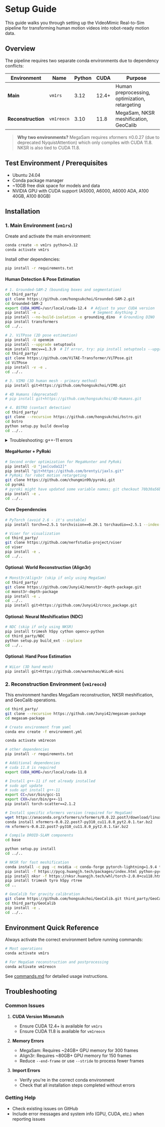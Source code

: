 # Setup Guide

This guide walks you through setting up the VideoMimic Real-to-Sim pipeline for transforming human motion videos into robot-ready motion data.

## Overview

The pipeline requires two separate conda environments due to dependency conflicts:

| Environment | Name | Python | CUDA | Purpose |
|------------|------|--------|------|---------|
| **Main** | `vm1rs` | 3.12 | 12.4+ | Human preprocessing, optimization, retargeting |
| **Reconstruction** | `vm1reocn` | 3.10 | 11.8 | MegaSam, NKSR meshification, GeoCalib |

> **Why two environments?** MegaSam requires xformers ≤0.0.27 (due to deprecated NyquistAttention) which only compiles with CUDA 11.8. NKSR is also tied to CUDA 11.8.

## Test Environment / Prerequisites

- Ubuntu 24.04
- Conda package manager
- ~10GB free disk space for models and data
- NVIDIA GPU with CUDA support (A5000, A6000, A6000 ADA, A100 40GB, A100 80GB)

## Installation

### 1. Main Environment (`vm1rs`)

Create and activate the main environment:

```bash
conda create -n vm1rs python=3.12
conda activate vm1rs
```

Install other dependencies:

```bash
pip install -r requirements.txt
```

#### Human Detection & Pose Estimation

```bash
# 1. Grounded-SAM-2 (bounding boxes and segmentation)
cd third_party/
git clone https://github.com/hongsukchoi/Grounded-SAM-2.git
cd Grounded-SAM-2
export CUDA_HOME=/usr/local/cuda-12.4  # Adjust to your CUDA version
pip install -e .                        # Segment Anything 2
pip install --no-build-isolation -e grounding_dino  # Grounding DINO
pip install transformers
cd ../..

# 2. ViTPose (2D pose estimation)
pip install -U openmim
pip install --upgrade setuptools
mim install mmcv==1.3.9  # If error, try: pip install setuptools --upgrade
cd third_party/
git clone https://github.com/ViTAE-Transformer/ViTPose.git
cd ViTPose
pip install -v -e .
cd ../..

# 3. VIMO (3D human mesh - primary method)
pip install git+https://github.com/hongsukchoi/VIMO.git

# 4D Humans (deprecated)
# pip install git+https://github.com/hongsukchoi/4D-Humans.git

# 4. BSTRO (contact detection)
cd third_party/
git clone --recursive https://github.com/hongsukchoi/bstro.git
cd bstro
python setup.py build develop
cd ../..
```

<details>
<summary>Troubleshooting: g++-11 errors</summary>

If you encounter g++-11 related errors:

```bash
# Install g++-11
sudo apt update
sudo apt install g++-11

# Set environment variables
export CC=/usr/bin/gcc-11
export CXX=/usr/bin/g++-11

# Retry the installation
pip install --no-build-isolation -e grounding_dino
```
</details>

#### MegaHunter + PyRoki 

```bash
# Second order optimization for MegaHunter and PyRoki
pip install -U "jax[cuda12]"
pip install "git+https://github.com/brentyi/jaxls.git"
# PyRoki for robot motion retargeting
git clone https://github.com/chungmin99/pyroki.git
cd pyroki
# pyroki might have updated some variable names; git checkout 70b30a56b1e1ea83fb4c2cac8fe2c63a0624b9ce 
pip install -e .
cd ../..
```

#### Core Dependencies

```bash
# PyTorch (avoid 2.6 - it's unstable)
pip install torch==2.5.1 torchvision==0.20.1 torchaudio==2.5.1 --index-url https://download.pytorch.org/whl/cu124

# Viser for visualization
cd third_party/
git clone https://github.com/nerfstudio-project/viser
cd viser
pip install -e .
cd ../..
```


#### Optional: World Reconstruction (Align3r)

```bash
# Monst3r/Align3r (skip if only using MegaSam)
cd third_party/
git clone https://github.com/Junyi42/monst3r-depth-package.git
cd monst3r-depth-package
pip install -e .
cd ../..
pip install git+https://github.com/Junyi42/croco_package.git
```

#### Optional: Neural Meshification (NDC)

```bash
# NDC (skip if only using NKSR)
pip install trimesh h5py cython opencv-python
cd third_party/NDC
python setup.py build_ext --inplace
cd ../..
```

#### Optional: Hand Pose Estimation

```bash
# WiLor (3D hand mesh)
pip install git+https://github.com/warmshao/WiLoR-mini
```

### 2. Reconstruction Environment (`vm1reocn`)

This environment handles MegaSam reconstruction, NKSR meshification, and GeoCalib operations.

```bash
cd third_party/
git clone --recursive https://github.com/Junyi42/megasam-package
cd megasam-package

# Create environment from yaml
conda env create -f environment.yml

conda activate vm1recon

# other dependencies
pip install -r requirements.txt

# Additional dependencies
# cuda 11.8 is required
export CUDA_HOME=/usr/local/cuda-11.8

# Install g++-11 if not already installed
# sudo apt update
# sudo apt install g++-11
export CC=/usr/bin/gcc-11
export CXX=/usr/bin/g++-11
pip install torch-scatter==2.1.2

# Install specific xformers version (required for MegaSam)
wget https://anaconda.org/xformers/xformers/0.0.22.post7/download/linux-64/xformers-0.0.22.post7-py310_cu11.8.0_pyt2.0.1.tar.bz2
conda install xformers-0.0.22.post7-py310_cu11.8.0_pyt2.0.1.tar.bz2
rm xformers-0.0.22.post7-py310_cu11.8.0_pyt2.0.1.tar.bz2

# Compile DROID-SLAM components
cd base

python setup.py install
cd ../..

# NKSR for fast meshification
conda install -c pyg -c nvidia -c conda-forge pytorch-lightning=1.9.4 tensorboard pybind11 pyg rich pandas omegaconf
pip install -f https://pycg.huangjh.tech/packages/index.html python-pycg[full]==0.5.2 randomname pykdtree plyfile flatten-dict pyntcloud
pip install nksr -f https://nksr.huangjh.tech/whl/torch-2.0.0+cu118.html
pip install trimesh tyro h5py rtree
cd ..

# GeoCalib for gravity calibration
git clone https://github.com/hongsukchoi/GeoCalib.git third_party/GeoCalib
cd third_party/GeoCalib
pip install -e .
cd ../..
```

## Environment Quick Reference

Always activate the correct environment before running commands:

```bash
# Most operations
conda activate vm1rs

# For MegaSam reconstruction and postprocessing
conda activate vm1reocn
```

See [commands.md](./commands.md) for detailed usage instructions.

## Troubleshooting

### Common Issues

1. **CUDA Version Mismatch**
   - Ensure CUDA 12.4+ is available for `vm1rs`
   - Ensure CUDA 11.8 is available for `vm1reocn`

2. **Memory Errors**
   - MegaSam: Requires ~24GB+ GPU memory for 300 frames
   - Align3r: Requires ~80GB+ GPU memory for 150 frames
   - Reduce `--end-frame` or use `--stride` to process fewer frames

3. **Import Errors**
   - Verify you're in the correct conda environment
   - Check that all installation steps completed without errors

### Getting Help

- Check existing issues on GitHub
- Include error messages and system info (GPU, CUDA, etc.) when reporting issues
